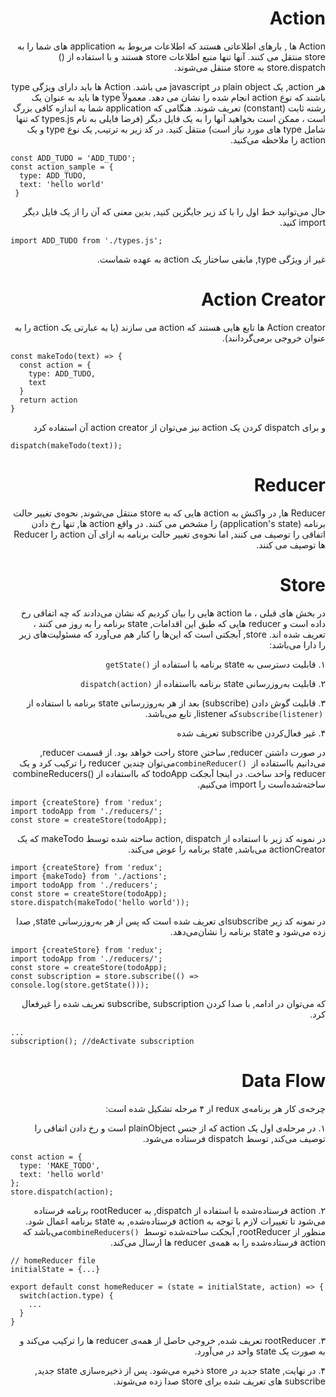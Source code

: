 <div dir = 'rtl'>

# Action

Action ها , بارهای اطلاعاتی هستند که اطلاعات مربوط به application های شما را به store منتقل می کنند. آنها تنها منبع اطلاعات store هستند و با استفاده از () store.dispatch به store منتقل می‌شوند.

هر action, یک plain object در javascript می باشد. Action ها باید دارای ویژگی type باشند که نوع action انجام شده را نشان می دهد. معمولاً type ها باید به عنوان یک رشته ثابت (constant) تعریف شوند. هنگامی که application شما به اندازه کافی بزرگ است ، ممکن است بخواهید آنها را به یک فایل دیگر (فرضا فایلی به نام types.js که تنها شامل type های مورد نیاز است) منتقل کنید.
در کد زیر به ترتیب, یک نوع type و یک action را ملاحظه می‌کنید.

<div dir = 'ltr'>

```
const ADD_TUDO = 'ADD_TUDO';
const action_sample = {
  type: ADD_TUDO,
  text: 'hello world'
 }
```

</div>
حال می‌توانید خط اول را با کد زیر جایگزین کنید, بدین معنی که آن‌ را از یک فایل دیگر import کنید.

<div dir = 'ltr'>

```
import ADD_TUDO from './types.js';
```

</div>

غیر از ویژگی type, مابقی ساختار یک action به عهده شماست.

# Action Creator

Action creator ها تابع هایی هستند که action می سازند (یا به عبارتی یک action را به عنوان خروجی بر‌می‌گردانند).

<div dir = 'ltr'>

```
const makeTodo(text) => {
  const action = {
    type: ADD_TUDO,
    text
  }
  return action
}
```

</div>
و برای dispatch کردن یک action نیز می‌توان از action creator آن استفاده کرد

<div dir = 'ltr'>
  
  ```
  dispatch(makeTodo(text));
  ```
  </div>
  
  # Reducer
  
  Reducer ها, در واکنش به action هایی که به store منتقل می‌شوند, نحوه‌ی تغییر حالت برنامه 
(application's state) را مشخص می کنند. در واقع action ها, تنها رخ دادن اتفاقی را توصیف می کنند, اما نحوه‌ی تغییر حالت برنامه  به ازای آن action را Reducer ها  توصیف می کنند.

# Store

در بخش های قبلی ، ما action هایی را بیان کردیم که نشان‌ می‌دادند که چه اتفاقی رخ داده است و reducer هایی که طبق این اقدامات, state برنامه را به روز می کنند ، تعریف شده اند.
store, آبجکتی است که این‌ها را کنار هم می‌آورد که مسئولیت‌های زیر را دارا می‌باشد:

۱. قابلیت دسترسی به state برنامه با استفاده از `()getState`

۲. قابلیت به‌روز‌رسانی state برنامه بااستفاده از <span dir = 'ltr'> `dispatch(action)` </span>

۳. قابلیت گوش دادن (subscribe) بعد از هر به‌روز‌‌رسانی state برنامه با استفاده از <span dir = 'ltr'> `subscribe(listener)` </span> که listener, تابع می‌باشد.

۴. غیر فعال‌کردن subscribe تعریف‌‌ شده

در صورت داشتن reducer, ساختن store راحت خواهد بود. از قسمت reducer, می‌دانیم بااستفاده از <span dir = 'ltr'> `combineReducer()` </span> می‌توان چندین reducer را ترکیب کرد و یک reducer واحد ساخت. در اینجا آبجکت todoApp که بااستفاده از ()combineReducers ساخته‌شده‌است را import می‌کنیم.

<div dir = 'ltr'>

```
import {createStore} from 'redux';
import todoApp from './reducers/';
const store = createStore(todoApp);
```

</div>

در نمونه کد زیر با استفاده از action, dispatch ساخته شده توسط makeTodo که یک actionCreator می‌باشد, state برنامه را عوض می‌کند.

<div dir = 'ltr'>

```
import {createStore} from 'redux';
import {makeTodo} from './actions';
import todoApp from './reducers';
const store = createStore(todoApp);
store.dispatch(makeTodo('hello world'));
```

</div>

در نمونه کد زیر subscribeای تعریف شده است که پس از هر به‌روز‌رسانی state, صدا زده می‌شود و state برنامه را نشان‌می‌دهد.

<div dir = 'ltr'>

```
import {createStore} from 'redux';
import todoApp from './reducers/';
const store = createStore(todoApp);
const subscription = store.subscribe(() => console.log(store.getState()));
```

</div>

که می‌توان در ادامه, با صدا کردن subscribe, subscription تعریف ‌شده را غیر‌فعال کرد.

<div dir = 'ltr'>

```
...
subscription(); //deActivate subscription
```

</div>

# Data Flow

چرخه‌ی کار هر برنامه‌ی ‌redux از ۴ مرحله تشکیل شده است:‌

۱. در مرحله‌ی اول یک action که از جنس plainObject است و رخ دادن اتفاقی را توصیف می‌کند, توسط dispatch فرستاده می‌شود.

<div dir = 'ltr'>

```
const action = {
  type: 'MAKE_TODO',
  text: 'hello world'
};
store.dispatch(action);
```

</div>

۲. action فرستاده‌شده با استفاده از dispatch, به rootReducer برنامه فرستاده می‌شود تا تغییرات لازم با توجه به action فرستاده‌شده, به state برنامه اعمال شود. منظور از rootReducer, آبجکت ساخته‌شده توسط <span dir = 'ltr'> `combineReducers()` </span> می‌باشد که action فرستاده‌شده را به همه‌ی reducer ها ارسال می‌کند.

<div dir = 'ltr'>

```
// homeReducer file
initialState = {...}

export default const homeReducer = (state = initialState, action) => {
  switch(action.type) {
    ...
  }
}

```
</div>
۳. rootReducer تعریف‌ شده, خروجی حاصل از همه‌ی reducer ها را ترکیب می‌کند و به صورت یک state واحد در می‌آورد.

۴. در نهایت, state جدید در store ذخیره می‌شود. پس از ذخیره‌سازی state جدید, subscribe های تعریف شده برای store صدا زده می‌شوند.
</div>
